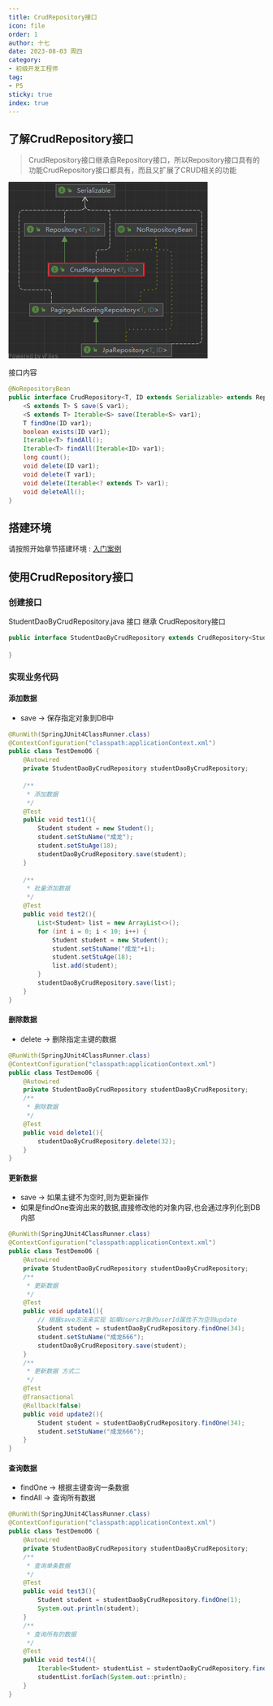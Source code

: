```yaml
---
title: CrudRepository接口
icon: file
order: 1
author: 十七
date: 2023-08-03 周四
category:
- 初级开发工程师
tag:
- P5
sticky: true
index: true
---
```


## 了解CrudRepository接口

> CrudRepository接口继承自Repository接口，所以Repository接口具有的功能CrudRepository接口都具有，而且又扩展了CRUD相关的功能

![](assets/image-20230803111732559.png)

接口内容

```Java
@NoRepositoryBean
public interface CrudRepository<T, ID extends Serializable> extends Repository<T, ID> {
    <S extends T> S save(S var1);
    <S extends T> Iterable<S> save(Iterable<S> var1);
    T findOne(ID var1);
    boolean exists(ID var1);
    Iterable<T> findAll();
    Iterable<T> findAll(Iterable<ID> var1);
    long count();
    void delete(ID var1);
    void delete(T var1);
    void delete(Iterable<? extends T> var1);
    void deleteAll();
}
```

## 搭建环境

请按照开始章节搭建环境 : [入门案例](../01_入门案例/入门案例.md)
## 使用CrudRepository接口

### 创建接口

StudentDaoByCrudRepository.java 接口 继承 CrudRepository接口
```Java
public interface StudentDaoByCrudRepository extends CrudRepository<Student, Integer> {

}
```
### 实现业务代码

#### 添加数据

- save -> 保存指定对象到DB中

```java
@RunWith(SpringJUnit4ClassRunner.class)
@ContextConfiguration("classpath:applicationContext.xml")
public class TestDemo06 {
    @Autowired
    private StudentDaoByCrudRepository studentDaoByCrudRepository;
    
    /**
     * 添加数据
     */
    @Test
    public void test1(){
        Student student = new Student();
        student.setStuName("成龙");
        student.setStuAge(18);
        studentDaoByCrudRepository.save(student);
    }
	
    /**
     * 批量添加数据
     */
    @Test
    public void test2(){
        List<Student> list = new ArrayList<>();
        for (int i = 0; i < 10; i++) {
            Student student = new Student();
            student.setStuName("成龙"+i);
            student.setStuAge(18);
            list.add(student);
        }
        studentDaoByCrudRepository.save(list);
    }
}
```

#### 删除数据

- delete -> 删除指定主键的数据

```java
@RunWith(SpringJUnit4ClassRunner.class)
@ContextConfiguration("classpath:applicationContext.xml")
public class TestDemo06 {
    @Autowired
    private StudentDaoByCrudRepository studentDaoByCrudRepository;
    /**
     * 删除数据
     */
    @Test
    public void delete1(){
        studentDaoByCrudRepository.delete(32);
    }
}
```

#### 更新数据

- save -> 如果主键不为空时,则为更新操作
- 如果是findOne查询出来的数据,直接修改他的对象内容,也会通过序列化到DB内部

```java
@RunWith(SpringJUnit4ClassRunner.class)
@ContextConfiguration("classpath:applicationContext.xml")
public class TestDemo06 {
    @Autowired
    private StudentDaoByCrudRepository studentDaoByCrudRepository;
    /**
     * 更新数据
     */
    @Test
    public void update1(){
        // 根据save方法来实现 如果Users对象的userId属性不为空则update
        Student student = studentDaoByCrudRepository.findOne(34);
        student.setStuName("成龙666");
        studentDaoByCrudRepository.save(student);
    }
    /**
     * 更新数据 方式二
     */
    @Test
    @Transactional
    @Rollback(false)
    public void update2(){
        Student student = studentDaoByCrudRepository.findOne(34);
        student.setStuName("成龙666");
    }
}
```

#### 查询数据

- findOne -> 根据主键查询一条数据
- findAll -> 查询所有数据

```java
@RunWith(SpringJUnit4ClassRunner.class)
@ContextConfiguration("classpath:applicationContext.xml")
public class TestDemo06 {
    @Autowired
    private StudentDaoByCrudRepository studentDaoByCrudRepository;
    /**
     * 查询单条数据
     */
    @Test
    public void test3(){
        Student student = studentDaoByCrudRepository.findOne(1);
        System.out.println(student);
    }
    /**
     * 查询所有的数据
     */
    @Test
    public void test4(){
        Iterable<Student> studentList = studentDaoByCrudRepository.findAll();
        studentList.forEach(System.out::println);
    }
}
```